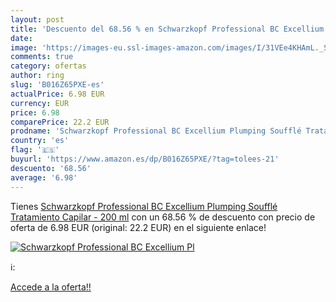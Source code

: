 ```yaml
---
layout: post
title: 'Descuento del 68.56 % en Schwarzkopf Professional BC Excellium Pl'
date: 
image: 'https://images-eu.ssl-images-amazon.com/images/I/31VEe4KHAmL._SL200_.jpg'
comments: true
category: ofertas
author: ring
slug: 'B016Z65PXE-es'
actualPrice: 6.98 EUR
currency: EUR
price: 6.98
comparePrice: 22.2 EUR
prodname: 'Schwarzkopf Professional BC Excellium Plumping Soufflé Tratamiento Capilar - 200 ml'
country: 'es'
flag: '🇪🇸'
buyurl: 'https://www.amazon.es/dp/B016Z65PXE/?tag=tolees-21'
descuento: '68.56'
average: '6.98'
---
```


Tienes [Schwarzkopf Professional BC Excellium Plumping Soufflé Tratamiento Capilar - 200 ml](https://www.amazon.es/dp/B016Z65PXE/?tag=tolees-21) con un 68.56 % de descuento con precio de oferta de 6.98 EUR (original: 22.2 EUR) en el siguiente enlace!

[![Schwarzkopf Professional BC Excellium Pl](https://images-eu.ssl-images-amazon.com/images/I/31VEe4KHAmL._SL200_.jpg)](https://www.amazon.es/dp/B016Z65PXE/?tag=tolees-21)

ℹ️:


[Accede a la oferta!!](https://www.amazon.es/dp/B016Z65PXE/?tag=tolees-21)
